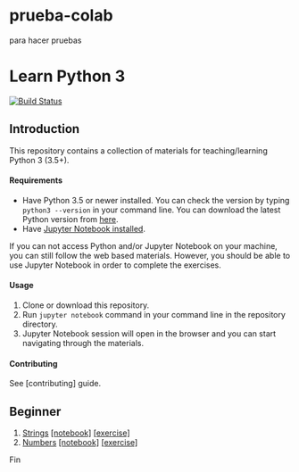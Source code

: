 # prueba-colab
para hacer pruebas

# Learn Python 3

[![Build Status](https://travis-ci.org/jerry-git/learn-python3.svg?branch=master)](https://travis-ci.org/jerry-git/learn-python3)

## Introduction

This repository contains a collection of materials for teaching/learning Python 3 (3.5+).

#### Requirements
* Have Python 3.5 or newer installed. You can check the version by typing `python3 --version` in your command line. You can download the latest Python version from [here](https://www.python.org/downloads/).
* Have [Jupyter Notebook installed](http://jupyter.readthedocs.io/en/latest/install.html).

If you can not access Python and/or Jupyter Notebook on your machine, you can still follow the web based materials. However, you should be able to use Jupyter Notebook in order to complete the exercises.

#### Usage

1. Clone or download this repository.
2. Run `jupyter notebook` command in your command line in the repository directory.
3. Jupyter Notebook session will open in the browser and you can start navigating through the materials.

#### Contributing
See [contributing] guide.


## Beginner
1. [Strings](https://lgmzaga.github.io/learn-python3/notebooks/beginner/html/strings.html) [[notebook]](http://nbviewer.jupyter.org/github/lgmzaga/learn-python3/blob/master/notebooks/beginner/notebooks/strings.ipynb) [[exercise]](http://nbviewer.jupyter.org/github/lgmzaga/learn-python3/blob/master/notebooks/beginner/exercises/strings_exercise.ipynb)
1. [Numbers](https://lgmzaga.github.io/learn-python3/notebooks/beginner/html/numbers.html) [[notebook]](http://nbviewer.jupyter.org/github/lgmzaga/learn-python3/blob/master/notebooks/beginner/notebooks/numbers.ipynb) [[exercise]](http://nbviewer.jupyter.org/github/lgmzaga/learn-python3/blob/master/notebooks/beginner/exercises/numbers_exercise.ipynb)

Fin
